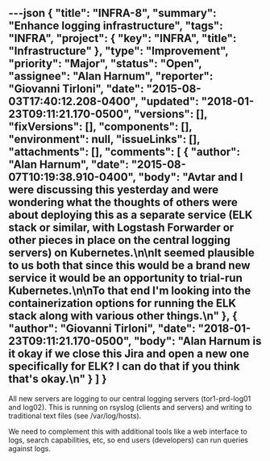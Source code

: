 ---json
{
  "title": "INFRA-8",
  "summary": "Enhance logging infrastructure",
  "tags": "INFRA",
  "project": {
    "key": "INFRA",
    "title": "Infrastructure"
  },
  "type": "Improvement",
  "priority": "Major",
  "status": "Open",
  "assignee": "Alan Harnum",
  "reporter": "Giovanni Tirloni",
  "date": "2015-08-03T17:40:12.208-0400",
  "updated": "2018-01-23T09:11:21.170-0500",
  "versions": [],
  "fixVersions": [],
  "components": [],
  "environment": null,
  "issueLinks": [],
  "attachments": [],
  "comments": [
    {
      "author": "Alan Harnum",
      "date": "2015-08-07T10:19:38.910-0400",
      "body": "Avtar and I were discussing this yesterday and were wondering what the thoughts of others were about deploying this as a separate service (ELK stack or similar, with Logstash Forwarder or other pieces in place on the central logging servers) on Kubernetes.\n\nIt seemed plausible to us both that since this would be a brand new service it would be an opportunity to trial-run Kubernetes.\n\nTo that end I'm looking into the containerization options for running the ELK stack along with various other things.\n"
    },
    {
      "author": "Giovanni Tirloni",
      "date": "2018-01-23T09:11:21.170-0500",
      "body": "Alan Harnum is it okay if we close this Jira and open a new one specifically for ELK? I can do that if you think that's okay.\n"
    }
  ]
}
---
All new servers are logging to our central logging servers (tor1-prd-log01 and log02). This is running on rsyslog (clients and servers) and writing to traditional text files (see /var/log/hosts).

We need to complement this with additional tools like a web interface to logs, search capabilities, etc, so end users (developers) can run queries against logs.

        